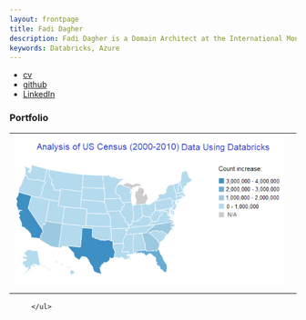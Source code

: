 ```yaml
---
layout: frontpage
title: Fadi Dagher
description: Fadi Dagher is a Domain Architect at the International Monetary Fund. 
keywords: Databricks, Azure
---
```


<div class="navbar">
  <div class="navbar-inner">
      <ul class="nav">
          <li><a href="{{ BASE_PATH }}/assets/fdagher_resume.pdf">cv</a></li>
          <li><a href="https://github.com/fdagher1">github</a></li>
          <li><a href="https://www.linkedin.com/in/fadi-d-9012b4b/">LinkedIn</a></li>
      </ul>
  </div>
</div>

### <a name="My Projects (under construction)"></a>Portfolio

<table class="wide">
<tr>
  <td class="left">
    <a href="pages/publpics/USCensusDataAnalysis.html">
        <img src="assets/publpics/USCensusDataAnalysis.png" alt="R/qtlcharts example" title="R/qtlcharts example"/>
    </a>
  </td>
  <td class="right">

  </td>
</tr>
<tr>
  <td class="left">
    
  </td>
  <td class="right">
    
  </td>
</tr>
</table>

<div class="navbar">
  <div class="navbar-inner">
      <ul class="nav">
          
      </ul>
  </div>
</div>
